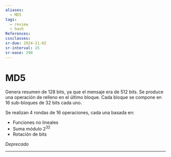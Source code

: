 ```yaml
---
aliases:
  - MD5
tags:
  - review
  - hash
References: 
cssclasses:
sr-due: 2024-11-02
sr-interval: 15
sr-ease: 290
---
```

# MD5

Genera resumen de 128 bits, ya que el mensaje era de 512 bits. Se produce una operación de relleno en el último bloque. Cada bloque se compone en 16 sub-bloques de 32 bits cada uno.

Se realizan 4 rondas de 16 operaciones, cada una basada en:
- Funciones no lineales
- Suma módulo $2^{32}$
- Rotación de bits

*Deprecado*

***